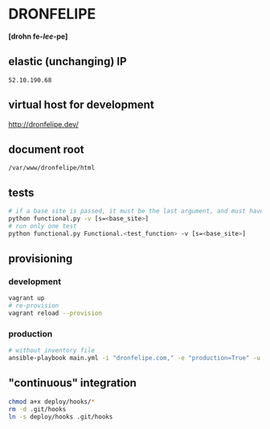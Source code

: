 # DRONFELIPE
**[drohn fe-*lee*-pe]**

## elastic (unchanging) IP
`52.10.190.68`

## virtual host for development
<http://dronfelipe.dev/>

## document root
`/var/www/dronfelipe/html`

## tests
```sh
# if a base site is passed, it must be the last argument, and must have the form shown below
python functional.py -v [s=<base_site>]
# run only one test
python functional.py Functional.<test_function> -v [s=<base_site>]
```


## provisioning
### development
```sh
vagrant up
# re-provision
vagrant reload --provision
```

### production
```sh
# without inventory file
ansible-playbook main.yml -i "dronfelipe.com," -e "production=True" -u ubuntu
```


## "continuous" integration
```sh
chmod a+x deploy/hooks/*
rm -d .git/hooks
ln -s deploy/hooks .git/hooks
```
